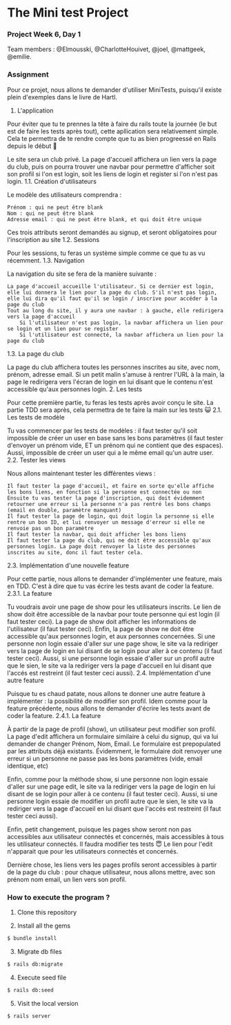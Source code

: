 # The Mini test Project
### Project Week 6, Day 1

Team members : @Elmousski, @CharlotteHouivet, @joel, @mattgeek, @emilie.

### Assignment



Pour ce projet, nous allons te demander d'utiliser MiniTests, puisqu'il existe plein d'exemples dans le livre de Hartl.
1. L'application

Pour éviter que tu te prennes la tête à faire du rails toute la journée (le but est de faire les tests après tout), cette apllication sera relativement simple. Cela te permettra de te rendre compte que tu as bien progreessé en Rails depuis le début 🙌

Le site sera un club privé. La page d'accueil affichera un lien vers la page du club, puis on pourra trouver une navbar pour permettre d'afficher soit son profil si l'on est login, soit les liens de login et register si l'on n'est pas login.
1.1. Création d'utilisateurs

Le modèle des utilisateurs comprendra :

    Prénom : qui ne peut être blank
    Nom : qui ne peut être blank
    Adresse email : qui ne peut être blank, et qui doit être unique

Ces trois attributs seront demandés au signup, et seront obligatoires pour l'inscription au site
1.2. Sessions

Pour les sessions, tu feras un système simple comme ce que tu as vu récemment.
1.3. Navigation

La navigation du site se fera de la manière suivante :

    La page d'accueil accueille l'utilisateur. Si ce dernier est login, elle lui donnera le lien pour la page du club. S'il n'est pas login, elle lui dira qu'il faut qu'il se login / inscrive pour accéder à la page du club
    Tout au long du site, il y aura une navbar : à gauche, elle redirigera vers la page d'accueil
        Si l'utilisateur n'est pas login, la navbar affichera un lien pour se login et un lien pour se register
        Si l'utilisateur est connecté, la navbar affichera un lien pour la page du club

1.3. La page du club

La page du club affichera toutes les personnes inscrites au site, avec nom, prénom, adresse email. Si un petit malin s'amuse à rentrer l'URL à la main, la page le redirigera vers l'écran de login en lui disant que le contenu n'est accessible qu'aux personnes login.
2. Les tests

Pour cette première partie, tu feras les tests après avoir conçu le site. La partie TDD sera après, cela permettra de te faire la main sur les tests 😺
2.1. Les tests de modèle

Tu vas commencer par les tests de modèles : il faut tester qu'il soit impossible de créer un user en base sans les bons paramètres (il faut tester d'envoyer un prénom vide, ET un prénom qui ne contient que des espaces). Aussi, impossible de créer un user qui a le même email qu'un autre user.
2.2. Tester les views

Nous allons maintenant tester les différentes views :

    Il faut tester la page d'accueil, et faire en sorte qu'elle affiche les bons liens, en fonction si la personne est connectée ou non
    Ensuite tu vas tester la page d'inscription, qui doit évidemment retourner une erreur si la personne n'a pas rentré les bons champs (email en double, paramètre manquant)
    Il faut tester la page de login, qui doit login la personne si elle rentre un bon ID, et lui renvoyer un message d'erreur si elle ne renvoie pas un bon paramètre
    Il faut tester la navbar, qui doit afficher les bons liens
    Il faut tester la page du club, qui ne doit être accessible qu'aux personnes login. La page doit renvoyer la liste des personnes inscrites au site, donc il faut tester cela.

2.3. Implémentation d'une nouvelle feature

Pour cette partie, nous allons te demander d'implémenter une feature, mais en TDD. C'est à dire que tu vas écrire les tests avant de coder la feature.
2.3.1. La feature

Tu voudrais avoir une page de show pour les utilisateurs inscrits. Le lien de show doit être accessible de la navbar pour toute personne qui est login (il faut tester ceci). La page de show doit afficher les informations de l'utilisateur (il faut tester ceci). Enfin, la page de show ne doit être accessible qu'aux personnes login, et aux personnes concernées. Si une personne non login essaie d'aller sur une page show, le site va la rediriger vers la page de login en lui disant de se login pour aller à ce contenu (il faut tester ceci). Aussi, si une personne login essaie d'aller sur un profil autre que le sien, le site va la rediriger vers la page d'accueil en lui disant que l'accés est restreint (il faut tester ceci aussi).
2.4. Implémentation d'une autre feature

Puisque tu es chaud patate, nous allons te donner une autre feature à implémenter : la possibilité de modifier son profil. Idem comme pour la feature précédente, nous allons te demander d'écrire les tests avant de coder la feature.
2.4.1. La feature

À partir de la page de profil (show), un utilisateur peut modifier son profil. La page d'edit affichera un formulaire similaire à celui du signup, qui va lui demander de changer Prénom, Nom, Email. Le formulaire est prepopulated par les attributs déjà existants. Évidemment, le formulaire doit renvoyer une erreur si un personne ne passe pas les bons paramètres (vide, email identique, etc)

Enfin, comme pour la méthode show, si une personne non login essaie d'aller sur une page edit, le site va la rediriger vers la page de login en lui disant de se login pour aller à ce contenu (il faut tester ceci). Aussi, si une personne login essaie de modifier un profil autre que le sien, le site va la rediriger vers la page d'accueil en lui disant que l'accés est restreint (il faut tester ceci aussi).

Enfin, petit changement, puisque les pages show seront non pas accessibles aux utilisateur connectés et concernés, mais accessibles à tous les utilisateur connectés. Il faudra modifier tes tests 😇 Le lien pour l'edit n'apparait que pour les utilisateurs connectés et concernés.

Dernière chose, les liens vers les pages profils seront accessibles à partir de la page du club : pour chaque utilisateur, nous allons mettre, avec son prénom nom email, un lien vers son profil.



### How to execute the program ? 

1. Clone this repository

2. Install all the gems
```sh
$ bundle install
```
3. Migrate db files
```sh
$ rails db:migrate
```
4. Execute seed file
```sh
$ rails db:seed
```
5. Visit the local version
```sh
$ rails server
```
